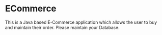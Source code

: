 # ECommerce
This is a Java based E-Commerce application which allows the user to buy and maintain their order.
Please maintain your Database.
